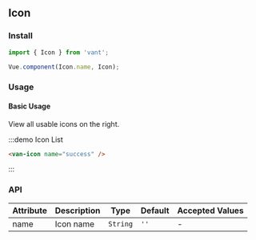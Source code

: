 <script>
import Vue from 'vue';

const icons = [
  'close',
  'location',
  'clock',
  'gold-coin',
  'chat',
  'exchange',
  'upgrade',
  'edit',
  'contact',
  'passed',
  'points',
  'delete',
  'records',
  'logistics',
  'check',
  'checked',
  'gift',
  'like-o',
  'like',
  'qr',
  'qr-invalid',
  'shop',
  'photograph',
  'add',
  'add2',
  'photo',
  'cart',
  'arrow',
  'search',
  'clear',
  'success',
  'fail',
  'wechat',
  'alipay',
  'password-view',
  'wap-nav',
  'password-not-view',
  'wap-home',
  'ecard-pay',
  'balance-pay',
  'peer-pay',
  'credit-pay',
  'debit-pay',
  'other-pay',
  'shopping-cart',
  'browsing-history',
  'goods-collect',
  'shop-collect',
  'receive-gift',
  'send-gift',
  'setting',
  'coupon',
  'free-postage',
  'discount',
  'birthday-privilege',
  'member-day-privilege',
  'balance-details',
  'cash-back-record',
  'points-mall',
  'exchange-record',
  'pending-payment',
  'pending-orders',
  'pending-deliver',
  'pending-evaluate',
  'cash-on-deliver',
  'gift-card-pay',
  'underway',
  'point-gift',
  'after-sale',
  'edit-data',
  'question',
  'description',
  'card',
  'gift-card',
  'coupon',
  'completed',
  'value-card',
  'certificate',
  'tosend',
  'sign',
  'home',
  'phone'
];

const IconListConstructor = Vue.extend({
  render(h) {
    return (
      <div>
        {icons.map(icon => (
          <van-col span="8">
            <van-icon name={icon}></van-icon>
            <span>{icon}</span>
          </van-col>
        ))}
      </div>
    )
  }
});

export default {
  mounted() {
    const IconList = new IconListConstructor({
      el: document.createElement('div')  
    });
    const block = document.querySelector('.zan-doc-demo-block');
    if (block) {
      block.appendChild(IconList.$el);
    }
  }
};
</script>

## Icon

### Install
``` javascript
import { Icon } from 'vant';

Vue.component(Icon.name, Icon);
```

### Usage

#### Basic Usage
View all usable icons on the right.

:::demo Icon List
```html
<van-icon name="success" />
```
:::

### API

| Attribute | Description | Type | Default | Accepted Values |
|-----------|-----------|-----------|-------------|-------------|
| name | Icon name | `String` | `''` | - |
